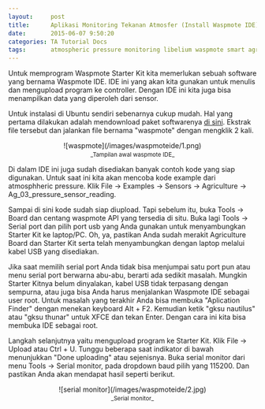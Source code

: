 ```yaml
---
layout:     post
title:      Aplikasi Monitoring Tekanan Atmosfer (Install Waspmote IDE)
date:       2015-06-07 9:50:20
categories: TA Tutorial Docs
tags:		atmospheric pressure monitoring libelium waspmote smart agriculture ide install
---
```


Untuk memprogram Waspmote Starter Kit kita memerlukan sebuah software yang bernama Waspmote IDE. IDE ini yang akan kita gunakan untuk menulis dan mengupload program ke controller. Dengan IDE ini kita juga bisa menampilkan data yang diperoleh dari sensor.

Untuk instalasi di Ubuntu sendiri sebenarnya cukup mudah. Hal yang pertama dilakukan adalah mendownload paket softwarenya [di sini](http://www.libelium.com/development/waspmote/sdk_applications/). Ekstrak file tersebut dan jalankan file bernama "waspmote" dengan mengklik 2 kali.

<center>![waspmote](/images/waspmoteide/1.png)<br>
<small>_Tampilan awal waspmote IDE_</small></center>

Di dalam IDE ini juga sudah disediakan banyak contoh kode yang siap digunakan. Untuk saat ini kita akan mencoba kode example dari atmosphheric pressure. Klik File -> Examples -> Sensors -> Agriculture -> Ag_03_pressure_sensor_reading.

Sampai di sini kode sudah siap diupload. Tapi sebelum itu, buka Tools -> Board dan centang waspmote API yang tersedia di situ. Buka lagi Tools -> Serial port dan pilih port usb yang Anda gunakan untuk menyambungkan Starter Kit ke laptop/PC. Oh, ya, pastikan Anda sudah merakit Agriculture Board dan Starter Kit serta telah menyambungkan dengan laptop melalui kabel USB yang disediakan.

Jika saat memilih serial port Anda tidak bisa menjumpai satu port pun atau menu serial port berwarna abu-abu, berarti ada sedikit masalah. Mungkin Starter Kitnya belum dinyalakan, kabel USB tidak terpasang dengan sempurna, atau juga bisa Anda harus menjalankan Waspmote IDE sebagai user root. Untuk masalah yang terakhir Anda bisa membuka "Aplication Finder" dengan menekan keyboard Alt + F2. Kemudian ketik "gksu nautilus" atau "gksu thunar" untuk XFCE dan tekan Enter. Dengan cara ini kita bisa membuka IDE sebagai root.

Langkah selanjutnya yaitu mengupload program ke Starter Kit. Klik File -> Upload atau Ctrl + U. Tunggu beberapa saat indikator di bawah menunjukkan "Done uploading" atau sejenisnya. Buka serial monitor dari menu Tools -> Serial monitor, pada dropdown baud pilih yang 115200. Dan pastikan Anda akan mendapat hasil seperti berikut.

<center>![serial monitor](/images/waspmoteide/2.jpg)<br>
<small>_Serial monitor_</small>
</center>